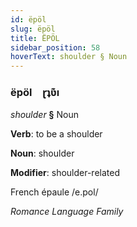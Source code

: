 ```yaml
---
id: ëpöl
slug: ëpöl
title: ËPÖL
sidebar_position: 58
hoverText: shoulder § Noun
---
```


### ëpöl&emsp;<span kind="abugida">ɽʇʋ͊ı</span>

*shoulder* **§** Noun

**Verb**: to be a shoulder

**Noun**: shoulder

**Modifier**: shoulder-related

French épaule /e.pol/

*Romance Language Family*